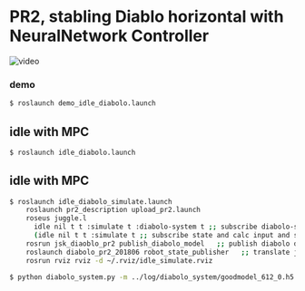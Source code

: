 # PR2, stabling Diablo horizontal with NeuralNetwork Controller
![video](https://github.com/takayuki5168/diabolo_pr2_201806/blob/master/gif/pr2-diabolo.gif)

### demo
```sh
$ roslaunch demo_idle_diabolo.launch
```

## idle with MPC
```sh
$ roslaunch idle_diabolo.launch
```

## idle with MPC
```sh
$ roslaunch idle_diabolo_simulate.launch
    roslaunch pr2_description upload_pr2.launch
    roseus juggle.l
      idle nil t t :simulate t :diabolo-system t ;; subscribe diabolo-system-input and send *ri*
      (idle nil t t :simulate t ;; subscribe state and calc input and send *ri*)
    rosrun jsk_diaoblo_pr2 publish_diabolo_model   ;; publish diabolo dae model
    roslaunch diabolo_pr2_201806 robot_state_publisher   ;; translate joint_states to tf for RViz
    rosrun rviz rviz -d ~/.rviz/idle_simulate.rviz
```

```sh
$ python diabolo_system.py -m ../log/diabolo_system/goodmodel_612_0.h5 -a 1 ;; simulate(calc and publish next state) and optimize_input(calc and publish next input) 
```
